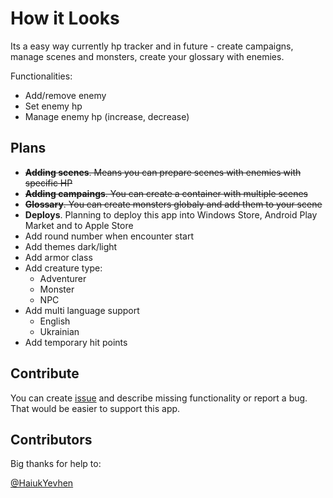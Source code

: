 # How it Looks

Its a easy way currently hp tracker and in future - create campaigns, manage scenes and monsters,
create your glossary with enemies.

Functionalities:

- Add/remove enemy
- Set enemy hp
- Manage enemy hp (increase, decrease)

## Plans

- ~~**Adding scenes**. Means you can prepare scenes with enemies with specific HP~~
- ~~**Adding campaings**. You can create a container with multiple scenes~~
- ~~**Glossary**. You can create monsters globaly and add them to your scene~~
- **Deploys**. Planning to deploy this app into Windows Store, Android Play Market and to 
Apple Store
- Add round number when encounter start
- Add themes dark/light
- Add armor class
- Add creature type:
	- Adventurer
	- Monster
	- NPC
- Add multi language support
	- English
	- Ukrainian
- Add temporary hit points

## Contribute

You can create [issue](https://github.com/daviatorstorm/HowItLooks/issues/new) and describe 
missing functionality or report a bug. That would be easier to support this app.

## Contributors

Big thanks for help to:

[@HaiukYevhen](https://github.com/HaiukYevhen)